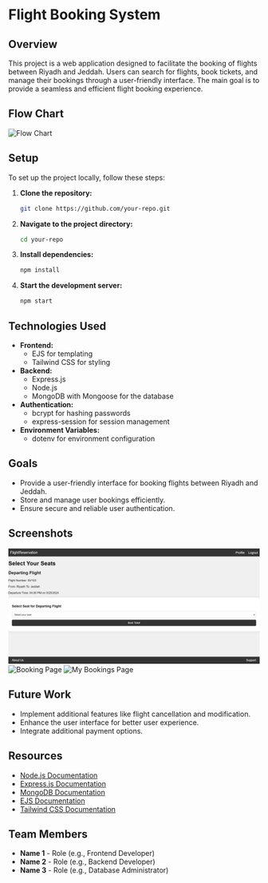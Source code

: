 # Flight Booking System

## Overview
This project is a web application designed to facilitate the booking of flights between Riyadh and Jeddah. Users can search for flights, book tickets, and manage their bookings through a user-friendly interface. The main goal is to provide a seamless and efficient flight booking experience.

## Flow Chart
![Flow Chart](link-to-your-flow-chart-image)

## Setup
To set up the project locally, follow these steps:

1. **Clone the repository:**
    ```sh
    git clone https://github.com/your-repo.git
    ```
2. **Navigate to the project directory:**
    ```sh
    cd your-repo
    ```
3. **Install dependencies:**
    ```sh
    npm install
    ```
4. **Start the development server:**
    ```sh
    npm start
    ```

## Technologies Used
- **Frontend:**
  - EJS for templating
  - Tailwind CSS for styling
- **Backend:**
  - Express.js
  - Node.js
  - MongoDB with Mongoose for the database
- **Authentication:**
  - bcrypt for hashing passwords
  - express-session for session management
- **Environment Variables:**
  - dotenv for environment configuration

## Goals
- Provide a user-friendly interface for booking flights between Riyadh and Jeddah.
- Store and manage user bookings efficiently.
- Ensure secure and reliable user authentication.

## Screenshots
![Homepage](newForweb/booking.png)
![Booking Page](link-to-screenshot-booking-page)
![My Bookings Page](link-to-screenshot-my-bookings-page)

## Future Work
- Implement additional features like flight cancellation and modification.
- Enhance the user interface for better user experience.
- Integrate additional payment options.

## Resources
- [Node.js Documentation](https://nodejs.org/en/docs/)
- [Express.js Documentation](https://expressjs.com/)
- [MongoDB Documentation](https://docs.mongodb.com/)
- [EJS Documentation](https://ejs.co/)
- [Tailwind CSS Documentation](https://tailwindcss.com/docs)

## Team Members
- **Name 1** - Role (e.g., Frontend Developer)
- **Name 2** - Role (e.g., Backend Developer)
- **Name 3** - Role (e.g., Database Administrator)
